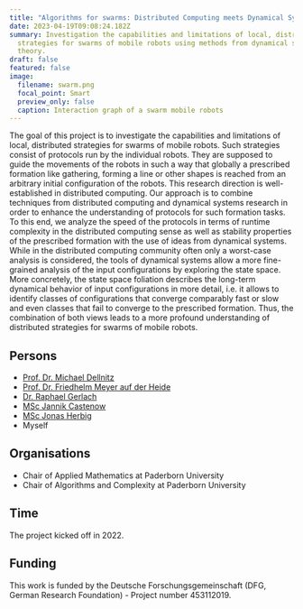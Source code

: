 ```yaml
---
title: "Algorithms for swarms: Distributed Computing meets Dynamical Systems"
date: 2023-04-19T09:08:24.182Z
summary: Investigation the capabilities and limitations of local, distributed
  strategies for swarms of mobile robots using methods from dynamical systems
  theory.
draft: false
featured: false
image:
  filename: swarm.png
  focal_point: Smart
  preview_only: false
  caption: Interaction graph of a swarm mobile robots
---
```

The goal of this project is to investigate the capabilities and limitations of local, distributed strategies for swarms of mobile robots. Such strategies consist of protocols run by the individual robots. They are supposed to guide the movements of the robots in such a way that globally a prescribed formation like gathering, forming a line or other shapes is reached from an arbitrary initial configuration of the robots. This research direction is well-established in distributed computing. Our approach is to combine techniques from distributed computing and dynamical systems research in order to enhance the understanding of protocols for such formation tasks. To this end, we analyze the speed of the protocols in terms of runtime complexity in the distributed computing sense as well as stability properties of the prescribed formation with the use of ideas from dynamical systems. While in the distributed computing community often only a worst-case analysis is considered, the tools of dynamical systems allow a more fine-grained analysis of the input configurations by exploring the state space. More concretely, the state space foliation describes the long-term dynamical behavior of input configurations in more detail, i.e. it allows to identify classes of configurations that converge comparably fast or slow and even classes that fail to converge to the prescribed formation. Thus, the combination of both views leads to a more profound understanding of distributed strategies for swarms of mobile robots.

## Persons

* [Prof. Dr. Michael Dellnitz](https://math.uni-paderborn.de/en/ag/chair-of-applied-mathematics)
* [Prof. Dr. Friedhelm Meyer auf der Heide](https://www.hni.uni-paderborn.de/alg/mitarbeiter/fmadh/)
* [Dr. Raphael Gerlach](https://www.uni-paderborn.de/en/person/32655)
* [MSc Jannik Castenow](https://www.hni.uni-paderborn.de/alg/mitarbeiter/jannikca/)
* [MSc Jonas Herbig](https://www.hni.uni-paderborn.de/en/algorithms-and-complexity/staff/152284822104275/)
* Myself

## Organisations

* Chair of Applied Mathematics at Paderborn University
* Chair of Algorithms and Complexity at Paderborn University

## Time

The project kicked off in 2022.

## Funding

This work is funded by the Deutsche Forschungsgemeinschaft (DFG, German Research Foundation) - Project number 453112019.